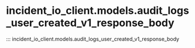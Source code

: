 # incident_io_client.models.audit_logs_user_created_v1_response_body

::: incident_io_client.models.audit_logs_user_created_v1_response_body